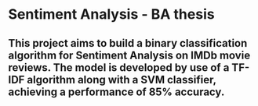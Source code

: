 # Sentiment Analysis - BA thesis
## This project aims to build a binary classification algorithm for Sentiment Analysis on IMDb movie reviews. The model is developed by use of a TF-IDF algorithm along with a SVM classifier, achieving a performance of 85% accuracy.
